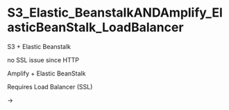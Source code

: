 # S3_Elastic_BeanstalkANDAmplify_ElasticBeanStalk_LoadBalancer

S3 + Elastic Beanstalk

no SSL issue since HTTP 


Amplify + Elastic BeanStalk 

Requires Load Balancer (SSL)

-> 
